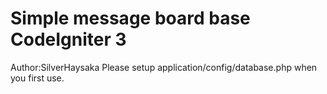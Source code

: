 
# Simple message board base CodeIgniter 3


Author:SilverHaysaka
Please setup application/config/database.php when you first use.
